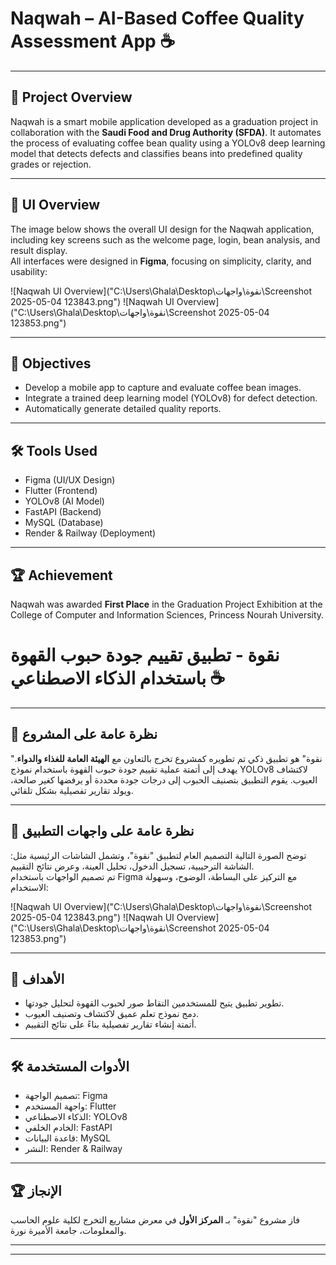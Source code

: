 # Naqwah – AI-Based Coffee Quality Assessment App ☕️  

---

## 📝 Project Overview

Naqwah is a smart mobile application developed as a graduation project in collaboration with the **Saudi Food and Drug Authority (SFDA)**. It automates the process of evaluating coffee bean quality using a YOLOv8 deep learning model that detects defects and classifies beans into predefined quality grades or rejection.

---

## 🎨 UI Overview

The image below shows the overall UI design for the Naqwah application, including key screens such as the welcome page, login, bean analysis, and result display.  
All interfaces were designed in **Figma**, focusing on simplicity, clarity, and usability:

![Naqwah UI Overview]("C:\Users\Ghala\Desktop\نقوة\واجهات\Screenshot 2025-05-04 123843.png")
![Naqwah UI Overview]("C:\Users\Ghala\Desktop\نقوة\واجهات\Screenshot 2025-05-04 123853.png")

---

## 🎯 Objectives

- Develop a mobile app to capture and evaluate coffee bean images.  
- Integrate a trained deep learning model (YOLOv8) for defect detection.  
- Automatically generate detailed quality reports.

---

## 🛠 Tools Used

- Figma (UI/UX Design)  
- Flutter (Frontend)  
- YOLOv8 (AI Model)  
- FastAPI (Backend)  
- MySQL (Database)  
- Render & Railway (Deployment)

---

## 🏆 Achievement

Naqwah was awarded **First Place** in the Graduation Project Exhibition at the College of Computer and Information Sciences, Princess Nourah University.


# نقوة - تطبيق تقييم جودة حبوب القهوة باستخدام الذكاء الاصطناعي ☕️  

---

## 📝 نظرة عامة على المشروع

"نقوة" هو تطبيق ذكي تم تطويره كمشروع تخرج بالتعاون مع **الهيئة العامة للغذاء والدواء**. يهدف إلى أتمتة عملية تقييم جودة حبوب القهوة باستخدام نموذج YOLOv8 لاكتشاف العيوب. يقوم التطبيق بتصنيف الحبوب إلى درجات جودة محددة أو يرفضها كغير صالحة، ويولد تقارير تفصيلية بشكل تلقائي.

---

## 🎨 نظرة عامة على واجهات التطبيق

توضح الصورة التالية التصميم العام لتطبيق "نقوة"، وتشمل الشاشات الرئيسية مثل: الشاشة الترحيبية، تسجيل الدخول، تحليل العينة، وعرض نتائج التقييم.  
تم تصميم الواجهات باستخدام Figma مع التركيز على البساطة، الوضوح، وسهولة الاستخدام:

![Naqwah UI Overview]("C:\Users\Ghala\Desktop\نقوة\واجهات\Screenshot 2025-05-04 123843.png")
![Naqwah UI Overview]("C:\Users\Ghala\Desktop\نقوة\واجهات\Screenshot 2025-05-04 123853.png")

---

## 🎯 الأهداف

- تطوير تطبيق يتيح للمستخدمين التقاط صور لحبوب القهوة لتحليل جودتها.  
- دمج نموذج تعلم عميق لاكتشاف وتصنيف العيوب.  
- أتمتة إنشاء تقارير تفصيلية بناءً على نتائج التقييم.

---

## 🛠 الأدوات المستخدمة

- تصميم الواجهة: Figma  
- واجهة المستخدم: Flutter  
- الذكاء الاصطناعي: YOLOv8  
- الخادم الخلفي: FastAPI  
- قاعدة البيانات: MySQL  
- النشر: Render & Railway  

---

## 🏆 الإنجاز

فاز مشروع "نقوة" بـ **المركز الأول** في معرض مشاريع التخرج لكلية علوم الحاسب والمعلومات، جامعة الأميرة نورة.

---

---
